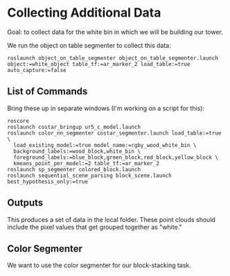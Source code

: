 
# Collecting Additional Data

Goal: to collect data for the white bin in which we will be building our tower.

We run the object on table segmenter to collect this data:
```
roslaunch object_on_table_segmenter object_on_table_segmenter.launch object:=white_object table_tf:=ar_marker_2 load_table:=true auto_capture:=false
```

## List of Commands

Bring these up in separate windows (I'm working on a script for this):
```
roscore
roslaunch costar_bringup ur5_c_model.launch
roslaunch color_nn_segmenter costar_segmenter.launch load_table:=true \
  load_existing_model:=true model_name:=rgby_wood_white_bin \
  background_labels:=wood_block,white_bin \
  foreground_labels:=blue_block,green_block,red_block,yellow_block \
  kmeans_point_per_model:=2 table_tf:=ar_marker_2
roslaunch sp_segmenter colored_block.launch
roslaunch sequential_scene_parsing block_scene.launch best_hypothesis_only:=true
```

## Outputs

This produces a set of data in the local folder. These point clouds should include the pixel values that get grouped together as "white."

## Color Segmenter

We want to use the color segmenter for our block-stacking task.
